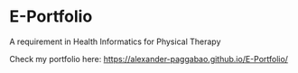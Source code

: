 # E-Portfolio
A requirement in Health Informatics for Physical Therapy

Check my portfolio here: https://alexander-paggabao.github.io/E-Portfolio/
